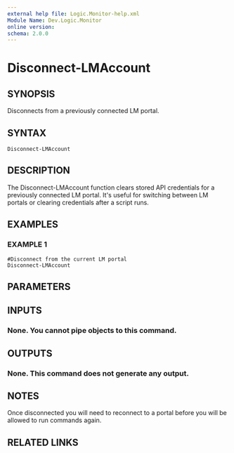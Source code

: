 ```yaml
---
external help file: Logic.Monitor-help.xml
Module Name: Dev.Logic.Monitor
online version:
schema: 2.0.0
---
```


# Disconnect-LMAccount

## SYNOPSIS
Disconnects from a previously connected LM portal.

## SYNTAX

```
Disconnect-LMAccount
```

## DESCRIPTION
The Disconnect-LMAccount function clears stored API credentials for a previously connected LM portal.
It's useful for switching between LM portals or clearing credentials after a script runs.

## EXAMPLES

### EXAMPLE 1
```
#Disconnect from the current LM portal
Disconnect-LMAccount
```

## PARAMETERS

## INPUTS

### None. You cannot pipe objects to this command.
## OUTPUTS

### None. This command does not generate any output.
## NOTES
Once disconnected you will need to reconnect to a portal before you will be allowed to run commands again.

## RELATED LINKS
